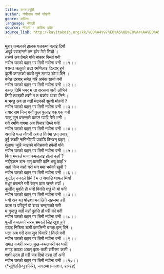 ```yaml
---
title: समस्यापूर्ति
author: गोपीनाथ शर्मा लोहनी
genre: कविता
language: नेपाली
source: नेपाली - कविता कोश
source_link: http://kavitakosh.org/kk/%E0%A4%97%E0%A5%8B%E0%A4%AA%E0%A5%80%E0%A4%A8%E0%A4%BE%E0%A4%A5_%E0%A4%B6%E0%A4%B0%E0%A5%8D%E0%A4%AE%E0%A4%BE_%E0%A4%B2%E0%A5%8B%E0%A4%B9%E0%A4%A8%E0%A5%80
---
```


मुहार् कमलको झलक पलकमा मलाई दियौ  
अपूर्व रसदानले मन हरेर मेरो लियौ ।  
तसर्थ अब प्रेमले यति सकार बिन्ती पनी  
नवीन घरको बहार् गर तिमी नवीना बनी ।।१।।  
वसन्त ऋतुको छटा रमणिलाइ दिल्दार् हुने  
फुली कमलको कली सुन तलाउ शोभा दिने ।  
बनेछ दरबार् समेत् गरि अनेक खर्चा पनी  
नवीन घरको बहार् गर तिमी नवीना बनी ।।२।।  
कमल् तिमि भमर् म ता सरसमा अती लोभिने  
तिमी शरदकी शशी म त चकोर आशा लिने ।  
म भन्छु अब ता यती मदनकी सुन्यौ मोहनी ?  
नवीन घरको बहार् गर तिमी नवीना बनी ।।३।।  
तयार सब चिज् गर्यो फुल फुलाइ एक् एक् गनी  
ऋतू सुन वसन्तले कमल प्यारि मेरो भनी ।  
गये रमणि वागमा अब विचार तिम्ले पनी  
नवीन घरको बहार् गर तिमी नवीना बनी ।।४।।  
अगाडि फल यौवनी अब त गिर्नमा छन् तयार्  
दुई कबरि नागिनीसरि पछाडि दिन्छन् बहार् ।  
गुलाफ जुहि जाइको बनिसक्यो हवेली पनि  
नवीन घरको बहार् गर तिमी नवीना बनी ।।५।।  
बिना भमरले मजा कमललाइ होला कहाँ ?  
नदीइकन दान-रस् कसरि दानि भन्नू कहाँ ?  
अहो किन यसो गरी भन ममा भयेको खुबी ?  
नवीन घरको बहार् गर तिमी नवीना बनी ।।६।।  
कुटील् नजरले प्रिये ! म त अगाडि घायल थियाँ  
मधुर वचनले गरी सहन दास जस्तै भयाँ ।  
कुलीन् युवति हौ भनी विनति गर्छु मो यो पनी  
नवीन घरको बहार् गर तिमी नवीना बनी ।।७।।  
भयौ अब बत षोडशा मन लिने सहजमा हरी  
कला छ परिपूर्ण यो शरद चन्द्रमाको सरी  
म गुन्दछु यती यहाँ पुतलि हौ परी की पनी  
नवीन घरको बहार् गर तिमी नवीना बनी ।।८।।  
फुली कमलको सरस् भ्रमरले लिई खुश् हुने  
उदाइ निशिमा शशी कमलिनी चमक् झन् दिने ।  
भला अब गरी दया सुन पियारि ! तिम्ले पनी  
नवीन घरको बहार् गर तिमी नवीना बनी ।।९।।  
समाइ कबरी असल् मुख-कमलभरी फा घसी  
मगाइ कपडा अबल् कृश-कटी शरीरमा कसी ।  
शशी उदय झैं गरी जब दियो दरश् लौ अनी  
नवीन घरको बहार् गर तिमी नवीना बनी ।।१०।।  
(\*सूक्तिसिन्धु (फेरि), जगदम्बा प्रकाशन, २०२४)
